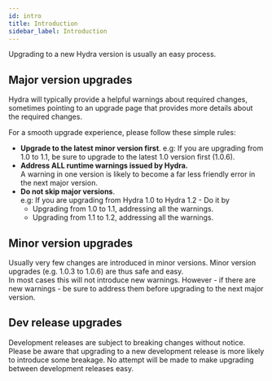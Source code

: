 ```yaml
---
id: intro
title: Introduction
sidebar_label: Introduction
---
```


Upgrading to a new Hydra version is usually an easy process.

## Major version upgrades
Hydra will typically provide a helpful warnings about required changes, sometimes pointing to an upgrade page that provides more details about the required changes.

For a smooth upgrade experience, please follow these simple rules:
- **Upgrade to the latest minor version first**.
  e.g: If you are upgrading from 1.0 to 1.1, be sure to upgrade to the latest 1.0 version first (1.0.6).
- **Address ALL runtime warnings issued by Hydra.**  
  A warning in one version is likely to become a far less friendly error in the next major version.
- **Do not skip major versions**.  
  e.g: If you are upgrading from Hydra 1.0 to Hydra 1.2 - Do it by
  - Upgrading from 1.0 to 1.1, addressing all the warnings.
  - Upgrading from 1.1 to 1.2, addressing all the warnings.

## Minor version upgrades
Usually very few changes are introduced in minor versions. Minor version upgrades (e.g. 1.0.3 to 1.0.6) are thus safe and easy.  
In most cases this will not introduce new warnings. However - if there are new warnings - be sure to address them before upgrading to the next major version.

## Dev release upgrades
Development releases are subject to breaking changes without notice. Please be aware that upgrading to a new development release
is more likely to introduce some breakage. No attempt will be made to make upgrading between development releases easy.

